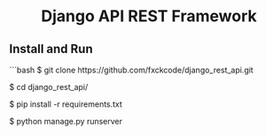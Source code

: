 <h1 align="center">Django API REST Framework</h1>

<h2>Install and Run</h2>
```bash
$ git clone https://github.com/fxckcode/django_rest_api.git

$ cd django_rest_api/

$ pip install -r requirements.txt

$ python manage.py runserver
```
